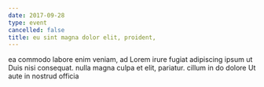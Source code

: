 ```yaml
---
date: 2017-09-28
type: event
cancelled: false
title: eu sint magna dolor elit, proident,
---
```

ea commodo labore enim veniam, ad Lorem irure fugiat adipiscing ipsum ut Duis nisi consequat. nulla magna culpa et elit, pariatur. cillum in do dolore Ut aute in nostrud officia